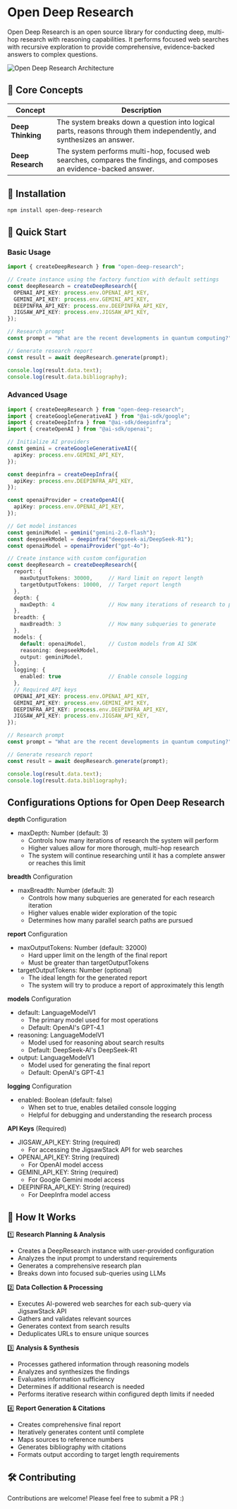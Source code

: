 # Open Deep Research

Open Deep Research is an open source library for conducting deep, multi-hop research with reasoning capabilities. It performs focused web searches with recursive exploration to provide comprehensive, evidence-backed answers to complex questions.

![Open Deep Research Architecture](./public/open_deep_research_diagram.png)



## 🧱 Core Concepts

| Concept           | Description                                                                                                          |
| ----------------- | -------------------------------------------------------------------------------------------------------------------- |
| **Deep Thinking** | The system breaks down a question into logical parts, reasons through them independently, and synthesizes an answer. |
| **Deep Research** | The system performs multi-hop, focused web searches, compares the findings, and composes an evidence-backed answer.  |

## 🚀 Installation

```bash
npm install open-deep-research
```

## 🚀 Quick Start 

### Basic Usage
```typescript
import { createDeepResearch } from "open-deep-research";

// Create instance using the factory function with default settings
const deepResearch = createDeepResearch({
  OPENAI_API_KEY: process.env.OPENAI_API_KEY,
  GEMINI_API_KEY: process.env.GEMINI_API_KEY,
  DEEPINFRA_API_KEY: process.env.DEEPINFRA_API_KEY,
  JIGSAW_API_KEY: process.env.JIGSAW_API_KEY,
});

// Research prompt
const prompt = "What are the recent developments in quantum computing?";

// Generate research report
const result = await deepResearch.generate(prompt);

console.log(result.data.text);
console.log(result.data.bibliography);
```

### Advanced Usage
```typescript
import { createDeepResearch } from "open-deep-research";
import { createGoogleGenerativeAI } from "@ai-sdk/google";
import { createDeepInfra } from "@ai-sdk/deepinfra";
import { createOpenAI } from "@ai-sdk/openai";

// Initialize AI providers
const gemini = createGoogleGenerativeAI({
  apiKey: process.env.GEMINI_API_KEY,
});

const deepinfra = createDeepInfra({
  apiKey: process.env.DEEPINFRA_API_KEY,
});

const openaiProvider = createOpenAI({
  apiKey: process.env.OPENAI_API_KEY,
});

// Get model instances
const geminiModel = gemini("gemini-2.0-flash");
const deepseekModel = deepinfra("deepseek-ai/DeepSeek-R1");
const openaiModel = openaiProvider("gpt-4o");

// Create instance with custom configuration
const deepResearch = createDeepResearch({
  report: {
    maxOutputTokens: 30000,     // Hard limit on report length
    targetOutputTokens: 10000,  // Target report length
  },
  depth: {
    maxDepth: 4                 // How many iterations of research to perform
  },
  breadth: {
    maxBreadth: 3               // How many subqueries to generate
  },
  models: {
    default: openaiModel,       // Custom models from AI SDK
    reasoning: deepseekModel,
    output: geminiModel,
  },
  logging: {
    enabled: true               // Enable console logging
  },
  // Required API keys
  OPENAI_API_KEY: process.env.OPENAI_API_KEY,
  GEMINI_API_KEY: process.env.GEMINI_API_KEY,
  DEEPINFRA_API_KEY: process.env.DEEPINFRA_API_KEY,
  JIGSAW_API_KEY: process.env.JIGSAW_API_KEY,
});

// Research prompt
const prompt = "What are the recent developments in quantum computing?";

// Generate research report
const result = await deepResearch.generate(prompt);

console.log(result.data.text);
console.log(result.data.bibliography);
```

## Configurations Options for Open Deep Research
**depth** Configuration
- maxDepth: Number (default: 3)
  - Controls how many iterations of research the system will perform
  - Higher values allow for more thorough, multi-hop research
  - The system will continue researching until it has a complete answer or reaches this limit

**breadth** Configuration
- maxBreadth: Number (default: 3)
  - Controls how many subqueries are generated for each research iteration
  - Higher values enable wider exploration of the topic
  - Determines how many parallel search paths are pursued

**report** Configuration
- maxOutputTokens: Number (default: 32000)
  - Hard upper limit on the length of the final report
  - Must be greater than targetOutputTokens
- targetOutputTokens: Number (optional)
  - The ideal length for the generated report
  - The system will try to produce a report of approximately this length

**models** Configuration
- default: LanguageModelV1
  - The primary model used for most operations
  - Default: OpenAI's GPT-4.1
- reasoning: LanguageModelV1
  - Model used for reasoning about search results
  - Default: DeepSeek-AI's DeepSeek-R1
- output: LanguageModelV1
  - Model used for generating the final report
  - Default: OpenAI's GPT-4.1

**logging** Configuration
- enabled: Boolean (default: false)
  - When set to true, enables detailed console logging
  - Helpful for debugging and understanding the research process

**API Keys** (Required)
- JIGSAW_API_KEY: String (required)
  - For accessing the JigsawStack API for web searches
- OPENAI_API_KEY: String (required)
  - For OpenAI model access  
- GEMINI_API_KEY: String (required)
  - For Google Gemini model access
- DEEPINFRA_API_KEY: String (required)
  - For DeepInfra model access

## 🧩 How It Works
1️⃣ **Research Planning & Analysis**
- Creates a DeepResearch instance with user-provided configuration
- Analyzes the input prompt to understand requirements
- Generates a comprehensive research plan
- Breaks down into focused sub-queries using LLMs

2️⃣ **Data Collection & Processing** 
- Executes AI-powered web searches for each sub-query via JigsawStack API
- Gathers and validates relevant sources
- Generates context from search results
- Deduplicates URLs to ensure unique sources

3️⃣ **Analysis & Synthesis**
- Processes gathered information through reasoning models
- Analyzes and synthesizes the findings
- Evaluates information sufficiency
- Determines if additional research is needed
- Performs iterative research within configured depth limits if needed

4️⃣ **Report Generation & Citations**
- Creates comprehensive final report
- Iteratively generates content until complete
- Maps sources to reference numbers
- Generates bibliography with citations
- Formats output according to target length requirements


## 🛠️ Contributing
Contributions are welcome! Please feel free to submit a PR :)

